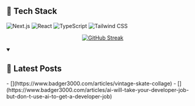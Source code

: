 ## 🚀 Tech Stack

![Next.js](https://img.shields.io/badge/Next.js-000000?style=for-the-badge&logo=next.js&logoColor=white)
![React](https://img.shields.io/badge/React-61DAFB?style=for-the-badge&logo=react&logoColor=black)
![TypeScript](https://img.shields.io/badge/TypeScript-3178C6?style=for-the-badge&logo=typescript&logoColor=white)
![Tailwind CSS](https://img.shields.io/badge/Tailwind_CSS-38B2AC?style=for-the-badge&logo=tailwind-css&logoColor=white)

<div align="center">

[![GitHub Streak](https://github-readme-streak-stats-eight.vercel.app/?user=badger3000&theme=tokyonight)](https://git.io/streak-stats)

</div>

<details open> 
 <summary><h2>📝 Latest Posts</h2></summary>
 <!-- BLOG-POST-LIST:START -->
- [<![CDATA[Vintage Skate Collage]]>](https://www.badger3000.com/articles/vintage-skate-collage)
- [<![CDATA[AI will take your developer Job, but  don't use AI to get a developer job]]>](https://www.badger3000.com/articles/ai-will-take-your-developer-job-but-don-t-use-ai-to-get-a-developer-job)
<!-- BLOG-POST-LIST:END -->
</details>
